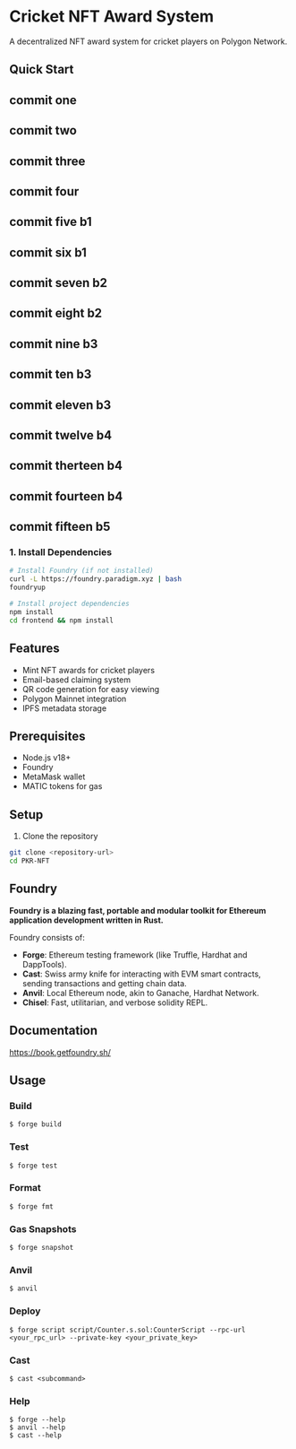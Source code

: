 # Cricket NFT Award System

A decentralized NFT award system for cricket players on Polygon Network.

## Quick Start

## commit one
## commit two
## commit three
## commit four
## commit five b1 
## commit six b1
## commit seven b2
## commit eight b2
## commit nine b3
## commit ten b3
## commit eleven b3
## commit twelve b4
## commit therteen b4
## commit fourteen b4
## commit fifteen b5
### 1. Install Dependencies
```bash
# Install Foundry (if not installed)
curl -L https://foundry.paradigm.xyz | bash
foundryup

# Install project dependencies
npm install
cd frontend && npm install
```

## Features
- Mint NFT awards for cricket players
- Email-based claiming system
- QR code generation for easy viewing
- Polygon Mainnet integration
- IPFS metadata storage

## Prerequisites
- Node.js v18+
- Foundry
- MetaMask wallet
- MATIC tokens for gas

## Setup

1. Clone the repository
```bash
git clone <repository-url>
cd PKR-NFT
```

## Foundry

**Foundry is a blazing fast, portable and modular toolkit for Ethereum application development written in Rust.**

Foundry consists of:

-   **Forge**: Ethereum testing framework (like Truffle, Hardhat and DappTools).
-   **Cast**: Swiss army knife for interacting with EVM smart contracts, sending transactions and getting chain data.
-   **Anvil**: Local Ethereum node, akin to Ganache, Hardhat Network.
-   **Chisel**: Fast, utilitarian, and verbose solidity REPL.

## Documentation

https://book.getfoundry.sh/

## Usage

### Build

```shell
$ forge build
```

### Test

```shell
$ forge test
```

### Format

```shell
$ forge fmt
```

### Gas Snapshots

```shell
$ forge snapshot
```

### Anvil

```shell
$ anvil
```

### Deploy

```shell
$ forge script script/Counter.s.sol:CounterScript --rpc-url <your_rpc_url> --private-key <your_private_key>
```

### Cast

```shell
$ cast <subcommand>
```

### Help

```shell
$ forge --help
$ anvil --help
$ cast --help
```
